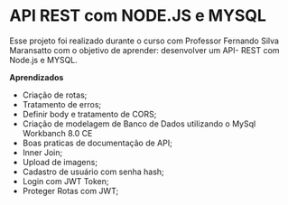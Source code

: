 # API REST com NODE.JS e MYSQL

Esse projeto foi realizado durante o curso com Professor Fernando Silva Maransatto com o objetivo de aprender: desenvolver um API- REST com Node.js e MYSQL.

**Aprendizados**

 - Criação de rotas;
 - Tratamento de erros;
 - Definir body e tratamento de CORS;
 - Criação de modelagem de Banco de Dados utilizando o MySql Workbanch 8.0 CE
 - Boas praticas de documentação de API;
 - Inner Join;
 - Upload de imagens;
 - Cadastro de usuário com senha hash;
 - Login com JWT Token;
 - Proteger Rotas com JWT;

